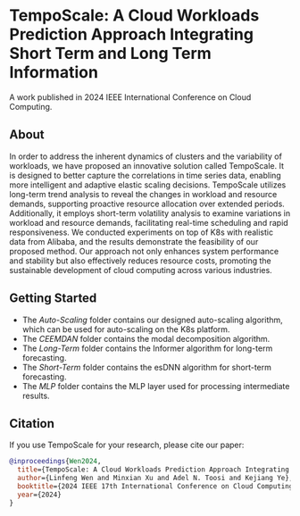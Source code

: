 # TempoScale: A Cloud Workloads Prediction Approach Integrating Short Term and Long Term Information
A work published in 2024 IEEE International Conference on Cloud Computing.

## About
In order to address the inherent dynamics of clusters and the variability of workloads, we have proposed an innovative solution called TempoScale. It is designed to better capture the correlations in time series data, enabling more intelligent and adaptive elastic scaling decisions. TempoScale utilizes long-term trend analysis to reveal the changes in workload and resource demands, supporting proactive resource allocation over extended periods. Additionally, it employs short-term volatility analysis to examine variations in workload and resource demands, facilitating real-time scheduling and rapid responsiveness. We conducted experiments on top of K8s with realistic data from Alibaba, and the results demonstrate the feasibility of our proposed method. Our approach not only enhances system performance and stability but also effectively reduces resource costs, promoting the sustainable development of cloud computing across various industries.

## Getting Started
* The _Auto-Scaling_ folder contains our designed auto-scaling algorithm, which can be used for auto-scaling on the K8s platform.
* The _CEEMDAN_ folder contains the modal decomposition algorithm.
* The _Long-Term_ folder contains the Informer algorithm for long-term forecasting.
* The _Short-Term_ folder contains the esDNN algorithm for short-term forecasting.
* The _MLP_ folder contains the MLP layer used for processing intermediate results.

## Citation
If you use TempoScale for your research, please cite our paper:

```bibtex
@inproceedings{Wen2024,
  title={TempoScale: A Cloud Workloads Prediction Approach Integrating Short-Term and Long-Term Information},
  author={Linfeng Wen and Minxian Xu and Adel N. Toosi and Kejiang Ye},
  booktitle={2024 IEEE 17th International Conference on Cloud Computing (CLOUD)},
  year={2024}
}
```
